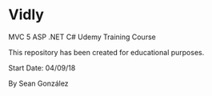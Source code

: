 # Vidly

MVC 5 ASP .NET C# Udemy Training Course 

This repository has been created for educational purposes.  

Start Date: 04/09/18

By Sean González
